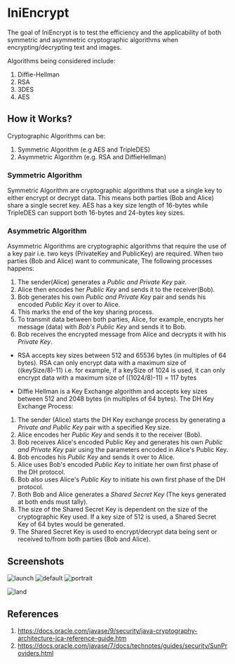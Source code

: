 # IniEncrypt
The goal of IniEncrypt is to test the efficiency and the applicability of both symmetric and asymmetric cryptographic algorithms when encrypting/decrypting text and images.

Algorithms being considered include:
1. Diffie-Hellman
2. RSA
3. 3DES
4. AES

## How it Works?
Cryptographic Algorithms can be:
1. Symmetric Algorithm (e.g AES and TripleDES)
2. Asymmetric Algorithm (e.g. RSA and DiffieHellman)

### Symmetric Algorithm 
Symmetric Algorithm are cryptographic algorithms that use a single key to either encrypt or decrypt data. This means both parties (Bob and Alice) share a single secret key. AES has a key size length of 16-bytes while TripleDES can support both 16-bytes and 24-bytes key sizes.

### Asymmetric Algorithm
Asymmetric Algorithms are cryptographic algorithms that require the use of a key pair i.e. two keys (PrivateKey and PublicKey) are required. When two parties (Bob and Alice) want to communicate, The following processes happens: 
1. The sender(Alice) generates a *Public and Private Key* pair. 
2. Alice then encodes her *Public Key* and sends it to the receiver(Bob). 
3. Bob generates his own *Public and Private Key* pair and sends his encoded *Public Key* it over to Alice. 
4. This marks the end of the key sharing process. 
5. To transmit data between both parties, Alice, for example, encrypts her message (data) with *Bob's Public Key* and sends it to Bob. 
6. Bob receives the encrypted message from Alice and decrypts it with his *Private Key*.

* RSA accepts key sizes between 512 and 65536 bytes (in multiples of 64 bytes). RSA can only encrypt data with a maximum size of ((keySize/8)-11) i.e. for example, if a keySize of 1024 is used, it can only encrypt data with a maximum size of ((1024/8)-11) = 117 bytes

* Diffie Hellman is a Key Exchange algorithm and accepts key sizes between 512 and 2048 bytes (in multiples of 64 bytes). The DH Key Exchange Process:
1. The sender (Alice) starts the DH Key exchange process by generating a *Private and Public Key* pair with a specified Key size.
2. Alice encodes her _*Public Key*_ and sends it to the receiver (Bob).
3. Bob receives Alice's encoded Public Key and generates his own _*Public and Private Key*_ pair using the parameters encoded in Alice's Public Key.
4. Bob encodes his _*Public Key*_ and sends it over to Alice.
5. Alice uses Bob's encoded _*Public Key*_ to initiate her own first phase of the DH protocol.
6. Bob also uses Alice's _*Public Key*_ to initiate his own first phase of the DH protocol.
7. Both Bob and Alice generates a _*Shared Secret Key*_ (The keys generated at both ends must tally).
8. The size of the Shared Secret Key is dependent on the size of the cryptographic Key used. If a key size of 512 is used, a Shared Secret Key of 64 bytes would be generated.
9. The Shared Secret Key is used to encrypt/decrypt data being sent or received to/from both parties (Bob and Alice).

## Screenshots
![launch](https://user-images.githubusercontent.com/65837990/113030360-68cee700-9185-11eb-8b12-51f99070d3cd.png)
![default](https://user-images.githubusercontent.com/65837990/113030913-ff030d00-9185-11eb-8700-d9f54151e0c4.png)
![portrait](https://user-images.githubusercontent.com/65837990/111162720-b69bfa80-859c-11eb-8c00-d289e071daa0.png)

![land](https://user-images.githubusercontent.com/65837990/111162712-b4d23700-859c-11eb-83d5-b2256595be58.png)


## References
1. https://docs.oracle.com/javase/9/security/java-cryptography-architecture-jca-reference-guide.htm
2. https://docs.oracle.com/javase/7/docs/technotes/guides/security/SunProviders.html 



